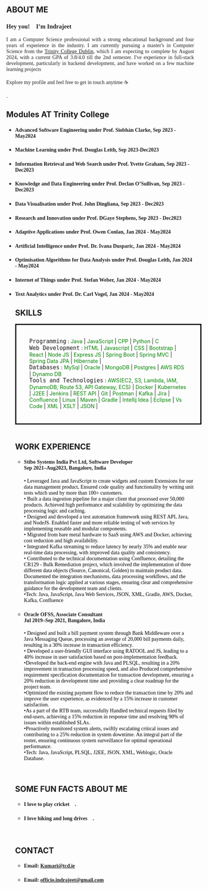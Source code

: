 
<h2 class="title" >ABOUT ME</h2>
<!--![Profile Image]({% if site.external-image %}{{ site.picture }}{% else %}{{ site.url }}/{{ site.picture }}{% endif %})-->

<p><h3 style="color: #222;font-family: Comic Sans MS;">Hey you!<span>&#128075;</span> I’m Indrajeet</h3></p>

<p style="color: #222;font-family: Comic Sans MS; text-align: justify;">I am a Computer Science professional with a strong educational background and 
    four years of experience in the industry. I am currently pursuing a master's in Computer Science from the 
    <a href="https://www.tcd.ie/scss/">Trinity College Dublin</a>, which I am expecting to complete by August 2024, with a current GPA of 3.8/4.0 till the 2nd semester. I've experience in full-stack development, particularly in backend development, and have worked on a few machine learning projects<br><br>Explore my profile and feel free
to get in touch anytime <span>&#9749;</span></p>.<br>

<h2>Modules AT Trinity College</h2>
<ul class="skill-list">
<li><h4 style="font-family: 'Comic Sans MS';">Advanced Software Engineering<a href="https://teaching.scss.tcd.ie/module/cs7cs3-advanced-software-engineering/"></a> under Prof. Siobhán Clarke, Sep 2023 - May2024</h4></li>
<li><h4 style="font-family: 'Comic Sans MS';">Machine Learning<a href="https://teaching.scss.tcd.ie/module/cs7cs4-machine-learning/"></a> under Prof. Douglas Leith, Sep 2023-Dec2023</h4></li>
<li><h4 style="font-family: 'Comic Sans MS';">Information Retrieval and Web Search<a href="https://teaching.scss.tcd.ie/module/cs7is3-information-retrieval-and-web-search/"></a> under Prof. Yvette Graham, Sep 2023 - Dec2023</h4></li>
<li><h4 style="font-family: 'Comic Sans MS';">Knowledge and Data Engineering<a href="https://teaching.scss.tcd.ie/module/cs7is1-knowledge-and-data-engineering/"></a> under Prof. Declan O’Sullivan, Sep 2023 - Dec2023</h4></li>
<li><h4 style="font-family: 'Comic Sans MS';">Data Visualisation<a href="https://teaching.scss.tcd.ie/module/cs7ds4-data-visualisation/"></a> under Prof. John Dingliana, Sep 2023 - Dec2023</h4></li>
<li><h4 style="font-family: 'Comic Sans MS';">Research and Innovation<a href="https://teaching.scss.tcd.ie/module/cs7cs6-research-and-innovation/"></a> under Prof. DGaye Stephens, Sep 2023 - Dec2023</h4></li>
<li><h4 style="font-family: 'Comic Sans MS';">Adaptive Applications<a href="https://teaching.scss.tcd.ie/module/cs7is5-adaptive-applications/"></a> under Prof. Owen Conlan, Jan 2024 - May2024</h4></li>
<li><h4 style="font-family: 'Comic Sans MS';">Artificial Intelligence<a href="https://teaching.scss.tcd.ie/module/cs7is2-artificial-intelligence/"></a> under Prof. Dr. Ivana Dusparic, Jan 2024 - May2024</h4></li>
<li><h4 style="font-family: 'Comic Sans MS';">Optimisation Algorithms for Data Analysis<a href="https://teaching.scss.tcd.ie/module/cs7ds2-optimisation-algorithms-for-analysis/"></a> under Prof. Douglas Leith, Jan 2024 - May2024</h4></li>
<li><h4 style="font-family: 'Comic Sans MS';">Internet of Things<a href="https://teaching.scss.tcd.ie/module/cs7ds2-optimisation-algorithms-for-analysis/"></a> under Prof. Stefan Weber, Jan 2024 - May2024</h4></li>
<li><h4 style="font-family: 'Comic Sans MS';">Text Analytics<a href="https://teaching.scss.tcd.ie/module/cs7is4-text-analytics/"></a> under Prof. Dr. Carl Vogel, Jan 2024 - May2024</h4></li>
	
<h2>SKILLS</h2>
<div style=" width: 500px;height: 270px;border: 3px solid black;box-sizing: border-box;">
    <p style="margin: 35px;"><code style="font-size: 15px;">Programming</code> :  
          <span style="color:green">Java</span> | <span style="color:green">JavaScript</span>
          | <span style="color:green">CPP</span> | <span style="color:green">Python</span> | <span style="color:green">C</span> 
	<br>
    <code style="font-size: 15px;">Web Development</code> : 
        <span style="color:green">HTML</span> | 
        <span style="color:green">Javascript</span> |  
        <span style="color:green">CSS</span> | 
        <span style="color:green">Bootstrap</span> | 
        <span style="color:green">React</span> |
        <span style="color:green">Node JS</span> |
        <span style="color:green">Express JS</span> |
		<span style="color:green">Spring Boot</span> |
  		<span style="color:green">Spring MVC</span> | 
		<span style="color:green">Spring Data JPA</span> |
  		<span style="color:green">Hibernate</span> |

 <br>
    <code style="font-size: 15px;">Databases</code> : 
        <span style="color:green">MySql</span> | 
        <span style="color:green">Oracle</span> |  
        <span style="color:green">MongoDB</span> | 
        <span style="color:green">Postgres</span> | 
        <span style="color:green">AWS RDS</span> |
        <span style="color:green">Dynamo DB</span> 

   <br>
    <code style="font-size: 15px;">Tools and Technologies</code> : 
		<span style="color:green">AWS(EC2, S3, Lambda, IAM, DynamoDB, Route 53, API Gateway, ECS)</span> |
         <span style="color:green">Docker</span> | 
        <span style="color:green">Kubernetes</span> | 
        <span style="color:green">J2EE</span> | 
        <span style="color:green">Jenkins</span> |
		<span style="color:green">REST API</span> |
  		<span style="color:green">Git</span> |
		<span style="color:green">Postman</span> |
  		<span style="color:green">Kafka</span> |
		<span style="color:green">Jira</span> |
  		<span style="color:green">Confluence</span> |
		<span style="color:green">Linux</span> |
  		<span style="color:green">Maven</span> |
		<span style="color:green">Gradle</span> |
  		<span style="color:green">Intellij Idea</span> |
		<span style="color:green">Eclipse</span> |
  		<span style="color:green">Vs Code</span> |
		<span style="color:green">XML</span> |
  		<span style="color:green">XSLT</span> |
		<span style="color:green">JSON</span> |
    </p>

</div>
<br>

<h2>WORK EXPERIENCE</h2>
<ul class="skill-list">
	<li><h4 style="font-family: 'Comic Sans MS';">Stibo Systems India Pvt Ltd, Software Developer<br /> Sep 2021–Aug2023, Bangalore, India</h4></li>
	<p style="font-family: 'Comic Sans MS';font-size:medium;color:black;font-size:14px;">• Leveraged Java and JavaScript to create widgets and custom Extensions for our data management product, Ensured
code quality and functionality by writing unit tests which used by more than 100+ customers.<br>• Built a data ingestion pipeline for a major client that processed over 50,000 products. Achieved high performance and
scalability by optimizing the data processing logic and caching.<br>• Designed and developed a test automation framework using REST API, Java, and NodeJS. Enabled faster and more
reliable testing of web services by implementing reusable and modular components.<br>• Migrated from bare metal hardware to SaaS using AWS and Docker, achieving cost reduction and high availability.<br>• Integrated Kafka streaming to reduce latency by nearly 35% and enable near real-time data processing, with improved
data quality and consistency. 
		<br>• Contributed to the technical documentation using Confluence, detailing the CR129 - Bulk Remediation project, which
involved the implementation of three different data objects (Source, Canonical, Golden) to maintain product data.
Documented the integration mechanisms, data processing workflows, and the transformation logic applied at various
stages, ensuring clear and comprehensive guidance for the development team and clients.
		<br>•Tech: Java, JavaScript, Java Web Services, JSON, XML, Gradle, AWS, Docker, Kafka, Confluence</p>
	<li><h4 style="font-family: 'Comic Sans MS';">Oracle OFSS, Associate Consultant <br />Jul 2019–Sep 2021, Bangalore, India</h4></li>
	<p style="font-family: 'Comic Sans MS';font-size:medium;color:black; font-size:14px;">• Designed and built a bill payment system through Bank Middleware over a Java Messaging Queue, processing an
average of 20,000 bill payments daily, resulting in a 30% increase in transaction efficiency.<br />• Developed a user-friendly GUI interface using RATOOL and JS, leading to a 40% increase in user satisfaction based on
post-implementation feedback.<br>•Developed the back-end engine with Java and PLSQL, resulting in a 20% improvement in transaction processing speed,
and also Produced comprehensive requirement specification documentation for transaction development, ensuring a 20%
reduction in development time and providing a clear roadmap for the project team.<br>•Optimized the existing payment flow to reduce the transaction time by 20% and improve the user experience, as
evidenced by a 15% increase in customer satisfaction.<br>•As a part of the RTB team, successfully Handled technical requests filed by end-users, achieving a 15% reduction in
response time and resolving 90% of issues within established SLAs.<br>•Proactively monitored system alerts, swiftly escalating critical issues and contributing to a 25% reduction in system
downtime. An integral part of the roster, ensuring continuous system surveillance for optimal operational performance.<br>•Tech: Java, JavaScript, PLSQL, J2EE, JSON, XML, Weblogic, Oracle Database.</p>
</ul>
<br>

<h2 id="contact">SOME FUN FACTS ABOUT ME</h2>
<ul>
<li><h4 style="font-family: 'Comic Sans MS';">I love to play cricket <span>&#127951;</span>.</h4></li>
<li><h4 style="font-family: 'Comic Sans MS';">I love hiking and long drives <span>&#128663;</span>.</h4></li>
</ul>

<br>
<h2 id="contact">CONTACT</h2>
<ul>
<li><h4 style="font-family: 'Comic Sans MS';">Email: <a href="mailto:kumari@tcd.ie">Kumari@tcd.ie</a></h4></li>
<li><h4 style="font-family: 'Comic Sans MS';">Email: <a href="mailto:officio.indrajeet@gmail.com">officio.indrajeet@gmail.com</a></h4></li>
</ul>
